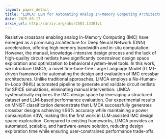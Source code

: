 ```yaml
---
layout: paper_detail
title: "LIMCA: LLM for Automating Analog In-Memory Computing Architecture Design Exploration"
date: 2025-03-17
arxiv_url: http://arxiv.org/abs/2503.13301v1
---
```


Resistive crossbars enabling analog In-Memory Computing (IMC) have emerged as a promising architecture for Deep Neural Network (DNN) acceleration, offering high memory bandwidth and in-situ computation. However, the manual, knowledge-intensive design process and the lack of high-quality circuit netlists have significantly constrained design space exploration and optimization to behavioral system-level tools. In this work, we introduce LIMCA, a novel fine-tune-free Large Language Model (LLM)-driven framework for automating the design and evaluation of IMC crossbar architectures. Unlike traditional approaches, LIMCA employs a No-Human-In-Loop (NHIL) automated pipeline to generate and validate circuit netlists for SPICE simulations, eliminating manual intervention. LIMCA systematically explores the IMC design space by leveraging a structured dataset and LLM-based performance evaluation. Our experimental results on MNIST classification demonstrate that LIMCA successfully generates crossbar designs achieving $\geq$96% accuracy while maintaining a power consumption $\leq$3W, making this the first work in LLM-assisted IMC design space exploration. Compared to existing frameworks, LIMCA provides an automated, scalable, and hardware-aware solution, reducing design exploration time while ensuring user-constrained performance trade-offs.
